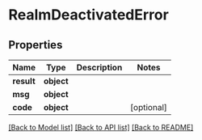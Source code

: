 # RealmDeactivatedError


## Properties
Name | Type | Description | Notes
------------ | ------------- | ------------- | -------------
**result** | **object** |  | 
**msg** | **object** |  | 
**code** | **object** |  | [optional] 

[[Back to Model list]](../README.md#documentation-for-models) [[Back to API list]](../README.md#documentation-for-api-endpoints) [[Back to README]](../README.md)


